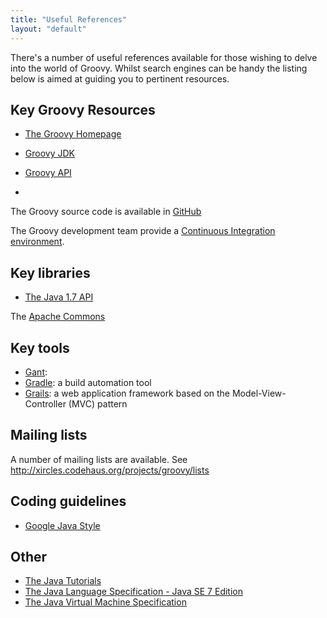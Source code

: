 ```yaml
---
title: "Useful References"
layout: "default"
---
```


There's a number of useful references available for those wishing to delve into the world of Groovy. Whilst search engines can be handy the listing below is aimed at guiding you to pertinent resources.

## Key Groovy Resources

- [The Groovy Homepage](http://groovy.codehaus.org/)


- [Groovy JDK](http://groovy.codehaus.org/groovy-jdk/)
- [Groovy API](http://groovy.codehaus.org/api/)
- [](http://groovy.codehaus.org/gapi/)

The Groovy source code is available in [GitHub](https://github.com/groovy)

The Groovy development team provide a [Continuous Integration environment](http://ci.groovy-lang.org).

## Key libraries
- [The Java 1.7 API](http://docs.oracle.com/javase/7/docs/api/)

The [Apache Commons](http://commons.apache.org/components.html)

## Key tools

- [Gant](http://gant.codehaus.org/): 
- [Gradle](http://www.gradle.org/): a build automation tool
- [Grails](http://grails.org/): a web application framework based on the Model-View-Controller (MVC) pattern

## Mailing lists
A number of mailing lists are available. See <http://xircles.codehaus.org/projects/groovy/lists>

## Coding guidelines

- [Google Java Style](http://google-styleguide.googlecode.com/svn/trunk/javaguide.html)

## Other

- [The Java Tutorials](http://docs.oracle.com/javase/tutorial/index.html)
- [The Java Language Specification - Java SE 7 Edition](http://docs.oracle.com/javase/specs/jls/se7/html/)
- [The Java Virtual Machine Specification](http://docs.oracle.com/javase/specs/jvms/se7/html/)